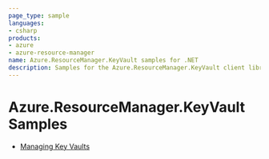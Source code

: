 ```yaml
---
page_type: sample
languages:
- csharp
products:
- azure
- azure-resource-manager
name: Azure.ResourceManager.KeyVault samples for .NET
description: Samples for the Azure.ResourceManager.KeyVault client library
---
```


# Azure.ResourceManager.KeyVault Samples

- [Managing Key Vaults](Sample1_ManagingKeyVaults.md)
